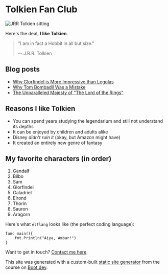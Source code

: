 # Tolkien Fan Club

![JRR Tolkien sitting](/images/tolkien.png)

Here's the deal, **I like Tolkien**.

> "I am in fact a Hobbit in all but size."
>
> -- J.R.R. Tolkien

## Blog posts

-   [Why Glorfindel is More Impressive than Legolas](/blog/glorfindel)
-   [Why Tom Bombadil Was a Mistake](/blog/tom)
-   [The Unparalleled Majesty of "The Lord of the Rings"](/blog/majesty)

## Reasons I like Tolkien

-   You can spend years studying the legendarium and still not understand its depths
-   It can be enjoyed by children and adults alike
-   Disney _didn't ruin it_ (okay, but Amazon might have)
-   It created an entirely new genre of fantasy

## My favorite characters (in order)

1. Gandalf
2. Bilbo
3. Sam
4. Glorfindel
5. Galadriel
6. Elrond
7. Thorin
8. Sauron
9. Aragorn

Here's what `elflang` looks like (the perfect coding language):

```
func main(){
    fmt.Println("Aiya, Ambar!")
}
```

Want to get in touch? [Contact me here](/contact).

This site was generated with a custom-built [static site generator](https://www.boot.dev/courses/build-static-site-generator-python) from the course on [Boot.dev](https://www.boot.dev).
